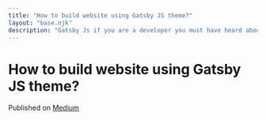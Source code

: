 ```yaml
---
title: "How to build website using Gatsby JS theme?"
layout: "base.njk"
description: "Gatsby Js if you are a developer you must have heard about gatsbyjs, gatsby js is static site generator. today here we will discuss how"
---
```


# How to build website using Gatsby JS theme?


Published on [Medium](https://medium.com/@mjadav/how-to-build-website-using-gatsby-js-theme-a661df572fe2)
